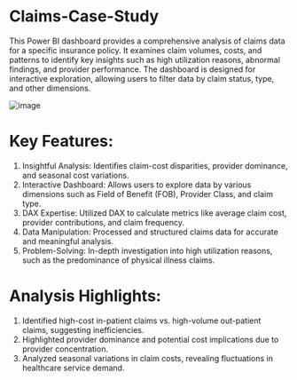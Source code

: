 # Claims-Case-Study
This Power BI dashboard provides a comprehensive analysis of claims data for a specific insurance policy. It examines claim volumes, costs, and patterns to identify key insights such as high utilization reasons, abnormal findings, and provider performance. The dashboard is designed for interactive exploration, allowing users to filter data by claim status, type, and other dimensions.

![image](https://github.com/user-attachments/assets/e8bfaffb-208b-4ff1-b4ac-6f7709d8e22b)

# Key Features:

1. Insightful Analysis: Identifies claim-cost disparities, provider dominance, and seasonal cost variations.
2. Interactive Dashboard: Allows users to explore data by various dimensions such as Field of Benefit (FOB), Provider Class, and claim type.
3. DAX Expertise: Utilized DAX to calculate metrics like average claim cost, provider contributions, and claim frequency.
4. Data Manipulation: Processed and structured claims data for accurate and meaningful analysis.
5. Problem-Solving: In-depth investigation into high utilization reasons, such as the predominance of physical illness claims.

# Analysis Highlights:

1. Identified high-cost in-patient claims vs. high-volume out-patient claims, suggesting inefficiencies.
2. Highlighted provider dominance and potential cost implications due to provider concentration.
3. Analyzed seasonal variations in claim costs, revealing fluctuations in healthcare service demand.
